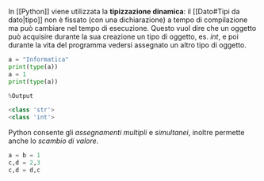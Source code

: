 In [[Python]] viene utilizzata la __tipizzazione dinamica__: il [[Dato#Tipi da dato|tipo]] non è fissato (con una dichiarazione) a tempo di compilazione ma può cambiare nel tempo di esecuzione.
Questo vuol dire che un oggetto può acquisire durante la sua creazione un tipo di oggetto, es. _int_, e poi durante la vita del programma vedersi assegnato un altro tipo di oggetto.
```python
a = "Informatica"
print(type(a))
a = 1
print(type(a))

%Output

<class 'str'> 
<class 'int'>
```
Python consente gli _assegnamenti multipli_ e _simultanei_, inoltre permette anche lo _scambio di valore_.
```python
a = b = 1
c,d = 2,3
c,d = d,c
```
